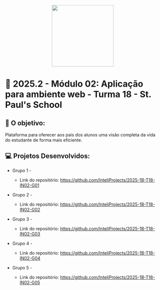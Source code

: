 <div align="center">
    <img src="https://upload.wikimedia.org/wikipedia/en/c/cb/St._Paul%27s_School_%282016%29_Logo.png"  width="200">
</div>


# 🙋 2025.2  - Módulo 02: Aplicação para ambiente web - Turma 18 - St. Paul's School


## 🎯 O objetivo:
Plataforma para oferecer aos pais dos alunos uma visão completa da vida do estudante de forma mais eficiente.

## 💻 Projetos Desenvolvidos: 

- Grupo 1 - 
  - Link do repositório: https://github.com/InteliProjects/2025-1B-T18-IN02-G01

- Grupo 2 - 
  - Link do repositório: https://github.com/InteliProjects/2025-1B-T18-IN02-G02

- Grupo 3 -  
  - Link do repositório: https://github.com/InteliProjects/2025-1B-T18-IN02-G03

- Grupo 4 - 
  - Link do repositório: https://github.com/InteliProjects/2025-1B-T18-IN02-G04

- Grupo 5 -
  - Link do repositório: https://github.com/InteliProjects/2025-1B-T18-IN02-G05
